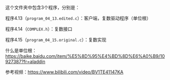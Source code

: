 这个文件夹中包含3个程序，分别是：

程序4.13（`program_04_13.edited.c`）：客户端，复数驱动程序（单位根）

程序4.14（`COMPLEX.h`）：复数接口

程序4.15（`program_04_15.original.c`）：复数实现



什么是单位根：https://baike.baidu.com/item/%E5%8D%95%E4%BD%8D%E6%A0%B9/10927387?fr=aladdin

参考视频：https://www.bilibili.com/video/BV1TE41147KA